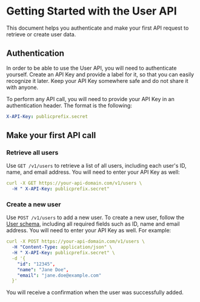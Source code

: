 # Getting Started with the User API

This document helps you authenticate and make your first API request to retrieve or create user data.

## Authentication

In order to be able to use the User API, you will need to authenticate yourself.
Create an API Key and provide a label for it, so that you can easily recognize it later.
Keep your API Key somewhere safe and do not share it with anyone.

To perform any API call, you will need to provide your API Key in an authentication header.
The format is the following:
```yaml
X-API-Key: publicprefix.secret
```

## Make your first API call

### Retrieve all users
Use `GET /v1/users` to retrieve a list of all users, including each user's ID, name, and email address. You will need to enter your API Key as well:
```yaml
curl -X GET https://your-api-domain.com/v1/users \
  -H " X-API-Key: publicprefix.secret"
```

### Create a new user
Use `POST /v1/users` to add a new user. To create a new user, follow the [User schema](../docs/reference/users.md), including all required fields such as ID, name and email address.
You will need to enter your API Key as well. For example:
```yaml
curl -X POST https://your-api-domain.com/v1/users \
  -H "Content-Type: application/json" \
  -H " X-API-Key: publicprefix.secret" \
  -d '{
    "id": "12345",
    "name": "Jane Doe",
    "email": "jane.doe@example.com"
  }'
```

You will receive a confirmation when the user was successfully added.
